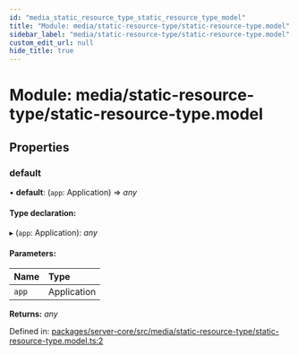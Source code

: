 ```yaml
---
id: "media_static_resource_type_static_resource_type_model"
title: "Module: media/static-resource-type/static-resource-type.model"
sidebar_label: "media/static-resource-type/static-resource-type.model"
custom_edit_url: null
hide_title: true
---
```


# Module: media/static-resource-type/static-resource-type.model

## Properties

### default

• **default**: (`app`: Application) => *any*

#### Type declaration:

▸ (`app`: Application): *any*

#### Parameters:

| Name | Type |
| :------ | :------ |
| `app` | Application |

**Returns:** *any*

Defined in: [packages/server-core/src/media/static-resource-type/static-resource-type.model.ts:2](https://github.com/xr3ngine/xr3ngine/blob/2d83606b6/packages/server-core/src/media/static-resource-type/static-resource-type.model.ts#L2)
